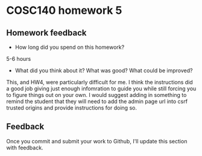 # COSC140 homework 5

## Homework feedback

 * How long did you spend on this homework?

5-6 hours

 * What did you think about it?  What was good?  What could be improved?

This, and HW4, were particularly difficult for me. I think the instructions did a good job giving just enough infomration to guide you while still forcing you to figure things out on your own. I would suggest adding in something to remind the student that they will need to add the admin page url into csrf trusted origins and provide instructions for doing so. 

## Feedback

Once you commit and submit your work to Github, I'll update this section with feedback.

